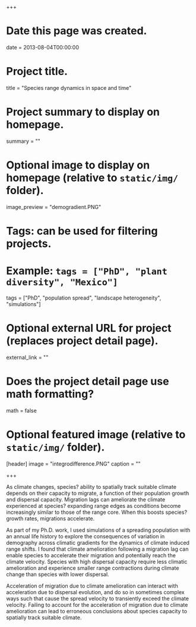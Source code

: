 +++
# Date this page was created.
date = 2013-08-04T00:00:00

# Project title.
title = "Species range dynamics in space and time"

# Project summary to display on homepage.
summary = ""

# Optional image to display on homepage (relative to `static/img/` folder).
image_preview = "demogradient.PNG"

# Tags: can be used for filtering projects.
# Example: `tags = ["PhD", "plant diversity", "Mexico"]`
tags = ["PhD", "population spread", "landscape heterogeneity", "simulations"]

# Optional external URL for project (replaces project detail page).
external_link = ""

# Does the project detail page use math formatting?
math = false

# Optional featured image (relative to `static/img/` folder).
[header]
image = "integrodifference.PNG"
caption = ""

+++

As climate changes, species? ability to spatially track suitable climate depends on their capacity to migrate, a function of their population growth and dispersal capacity. Migration lags can ameliorate the climate experienced at species? expanding range edges as conditions become increasingly similar to those of the range core. When this boosts species? growth rates, migrations accelerate. 

As part of my Ph.D. work, I used simulations of a spreading population with an annual life history to explore the consequences of variation in demography across climatic gradients for the dynamics of climate induced range shifts. I found that climate amelioration following a migration lag can enable species to accelerate their migration and potentially reach the climate velocity. Species with high dispersal capacity require less climatic amelioration and experience smaller range contractions during climate change than species with lower dispersal. 

Acceleration of migration due to climate amelioration can interact with acceleration due to dispersal evolution, and do so in sometimes complex ways such that cause the spread velocity to transiently exceed the climate velocity. Failing to account for the acceleration of migration due to climate amelioration can lead to erroneous conclusions about species capacity to spatially track suitable climate. 